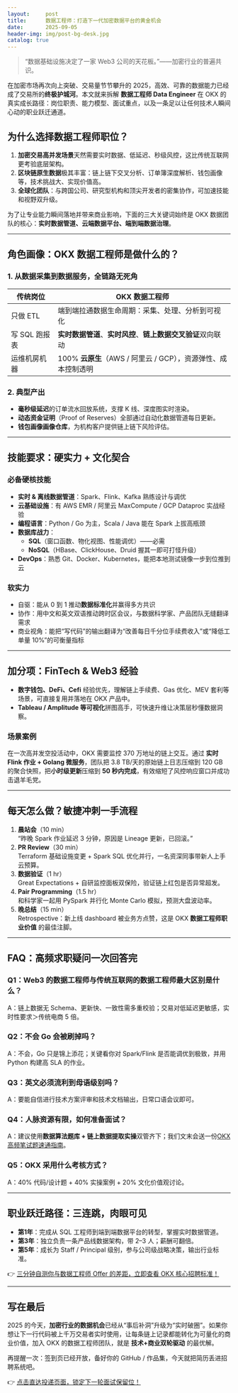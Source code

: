 ```yaml
---
layout:     post
title:      数据工程师：打造下一代加密数据平台的黄金机会
date:       2025-09-05
header-img: img/post-bg-desk.jpg
catalog: true
---
```


> “数据基础设施决定了一家 Web3 公司的天花板。”——加密行业的普遍共识。

在加密市场再次向上突破、交易量节节攀升的 2025，高效、可靠的数据能力已经成了交易所的**终极护城河**。本文就来拆解 **数据工程师 Data Engineer** 在 OKX 的真实成长路径：岗位职责、能力模型、面试重点，以及一条足以让任何技术人瞬间心动的职业跃迁通道。

## 为什么选择数据工程师职位？

1. **加密交易高并发场景**天然需要实时数据、低延迟、秒级风控，这比传统互联网更考验底层架构。
2. **区块链原生数据**极其丰富：链上链下交叉分析、订单簿深度解析、钱包画像等，技术挑战大、实现价值高。
3. **全球化团队**：与跨国公司、研究型机构和顶尖开发者的密集协作，可加速技能和视野双升级。

为了让专业能力瞬间落地并带来商业影响，下面的三大关键词始终是 OKX 数据团队的核心：**实时数据管道、云端数据平台、端到端数据治理**。

---

## 角色画像：OKX 数据工程师是做什么的？

### 1. 从数据采集到数据服务，全链路无死角

| 传统岗位 | OKX 数据工程师 |
|---|---|
| 只做 ETL | 端到端拉通数据生命周期：采集、处理、分析到可视化 |
| 写 SQL 跑报表 | **实时数据管道**、**实时风控**、**链上数据交叉验证**双向联动 |
| 运维机房机器 | 100% **云原生**（AWS / 阿里云 / GCP），资源弹性、成本控制透明 |

### 2. 典型产出

- **毫秒级延迟**的订单流水回放系统，支撑 K 线、深度图实时渲染。  
- **动态资金证明**（Proof of Reserves）全部通过自动化数据管道每日更新。  
- **钱包画像画像仓库**，为机构客户提供链上链下风险评估。  

---

## 技能要求：硬实力 + 文化契合

### 必备硬核技能

- **实时 & 离线数据管道**：Spark、Flink、Kafka 熟练设计与调优  
- **云基础设施**：有 AWS EMR / 阿里云 MaxCompute / GCP Dataproc 实战经验  
- **编程语言**：Python / Go 为主，Scala / Java 能在 Spark 上拔高瓶颈  
- **数据库战力**：  
  - **SQL**（窗口函数、物化视图、性能调优）——必需  
  - **NoSQL**（HBase、ClickHouse、Druid 握其一即可打怪升级）  
- **DevOps**：熟悉 Git、Docker、Kubernetes，能把本地测试镜像一步到位推到云  

### 软实力

- 自驱：能从 0 到 1 推动**数据标准化**并赢得多方共识  
- 协作：用中文和英文双语推动跨时区会议，与数据科学家、产品团队无缝翻译需求  
- 商业视角：能把“写代码”的输出翻译为“改善每日千分位手续费收入”或“降低工单量 10%”的可衡量指标  

---

## 加分项：FinTech & Web3 经验

- **数字钱包、DeFi、Cefi** 经验优先，理解链上手续费、Gas 优化、MEV 套利等场景，可直接复用并落地在 OKX 产品中。  
- **Tableau / Amplitude 等可视化**拼图高手，可快速升维让决策层秒懂数据洞察。  

### 场景案例

在一次高并发空投活动中，OKX 需要监控 370 万地址的链上交互。通过 **实时 Flink 作业 + Golang 微服务**，团队把 3.8 TB/天的原始链上日志压缩到 120 GB 的聚合快照，把**小时级更新**压缩到 **50 秒内完成**，有效缩短了风控响应窗口并成功击退羊毛党。

---

## 每天怎么做？敏捷冲刺一手流程

1. **晨站会**（10 min）  
   “昨晚 Spark 作业延迟 3 分钟，原因是 Lineage 更新，已回滚。”  
2. **PR Review**（30 min）  
   Terraform 基础设施变更 + Spark SQL 优化并行，一名资深同事带新人上手云预算。  
3. **数据验证**（1 hr）  
   Great Expectations + 自研监控面板双保险，验证链上红包是否异常超发。  
4. **Pair Programming**（1.5 hr）  
   和科学家一起用 PySpark 并行化 Monte Carlo 模拟，预测大盘波动率。  
5. **晚总结**（15 min）  
   Retrospective：新上线 dashboard 被业务方点赞，这是 OKX **数据工程师职业价值** 的最佳注脚。  

---

## FAQ：高频求职疑问一次回答完

### Q1：Web3 的数据工程师与传统互联网的数据工程师最大区别是什么？
A：链上数据无 Schema、更新快、一致性需多重校验；交易对低延迟更敏感，实时性要求＞传统电商 5 倍。  

### Q2：不会 Go 会被刷掉吗？
A：不会，Go 只是锦上添花；关键看你对 Spark/Flink 是否能调优到极致，并用 Python 构建高 SLA 的作业。  

### Q3：英文必须流利到母语级别吗？
A：要能自信进行技术方案评审和技术文档输出，日常口语会议即可。  

### Q4：人脉资源有限，如何准备面试？
A：建议使用**数据算法题库 + 链上数据提取实操**双管齐下；我们文末会送一份[OKX 高频笔试题速通指南](https://okxdog.com/)。  

### Q5：OKX 采用什么考核方式？
A：40% 代码/设计题 + 40% 实操案例 + 20% 文化价值观讨论。  

---

## 职业跃迁路径：三连跳，肉眼可见

- **第1年**：完成从 SQL 工程师到端到端数据平台的转型，掌握实时数据管道。  
- **第3年**：独立负责一条产品线数据架构，带 2–3 人；薪酬可翻倍。  
- **第5年**：成长为 Staff / Principal 级别，参与公司级战略决策，输出行业标准。  

👉 [三分钟自测你与数据工程师 Offer 的差距，立即查看 OKX 核心招聘标准！](https://okxdog.com/)

---

## 写在最后

2025 的今天，**加密行业的数据机会**已经从“事后补洞”升级为“实时破圈”。如果你想让下一行代码被上千万交易者实时使用，让每条链上记录都能转化为可量化的商业价值，加入 OKX 的数据工程师团队，就是 **技术+商业双轮驱动** 的最优解。

再提醒一次：签到页已经开放，备好你的 GitHub / 作品集，今天就把简历丢进招聘系统吧。  

👉 [点击直达投递页面，锁定下一轮面试保留位！](https://okxdog.com/)